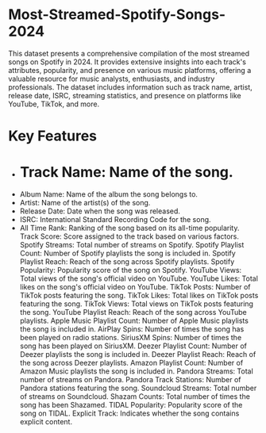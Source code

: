 # Most-Streamed-Spotify-Songs-2024
This dataset presents a comprehensive compilation of the most streamed songs on Spotify in 2024.
It provides extensive insights into each track's attributes, popularity, and presence on various music platforms, offering a valuable resource for music analysts, enthusiasts, and industry professionals. 
The dataset includes information such as track name, artist, release date, ISRC, streaming statistics, and presence on platforms like YouTube, TikTok, and more.

# Key Features
* # Track Name: Name of the song.
* Album Name: Name of the album the song belongs to.
* Artist: Name of the artist(s) of the song.
* Release Date: Date when the song was released.
* ISRC: International Standard Recording Code for the song.
* All Time Rank: Ranking of the song based on its all-time popularity.
Track Score: Score assigned to the track based on various factors.
Spotify Streams: Total number of streams on Spotify.
Spotify Playlist Count: Number of Spotify playlists the song is included in.
Spotify Playlist Reach: Reach of the song across Spotify playlists.
Spotify Popularity: Popularity score of the song on Spotify.
YouTube Views: Total views of the song's official video on YouTube.
YouTube Likes: Total likes on the song's official video on YouTube.
TikTok Posts: Number of TikTok posts featuring the song.
TikTok Likes: Total likes on TikTok posts featuring the song.
TikTok Views: Total views on TikTok posts featuring the song.
YouTube Playlist Reach: Reach of the song across YouTube playlists.
Apple Music Playlist Count: Number of Apple Music playlists the song is included in.
AirPlay Spins: Number of times the song has been played on radio stations.
SiriusXM Spins: Number of times the song has been played on SiriusXM.
Deezer Playlist Count: Number of Deezer playlists the song is included in.
Deezer Playlist Reach: Reach of the song across Deezer playlists.
Amazon Playlist Count: Number of Amazon Music playlists the song is included in.
Pandora Streams: Total number of streams on Pandora.
Pandora Track Stations: Number of Pandora stations featuring the song.
Soundcloud Streams: Total number of streams on Soundcloud.
Shazam Counts: Total number of times the song has been Shazamed.
TIDAL Popularity: Popularity score of the song on TIDAL.
Explicit Track: Indicates whether the song contains explicit content.
